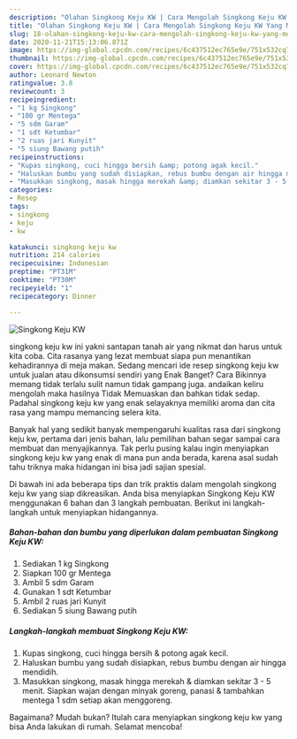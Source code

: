 ```yaml
---
description: "Olahan Singkong Keju KW | Cara Mengolah Singkong Keju KW Yang Mudah Dan Praktis"
title: "Olahan Singkong Keju KW | Cara Mengolah Singkong Keju KW Yang Mudah Dan Praktis"
slug: 18-olahan-singkong-keju-kw-cara-mengolah-singkong-keju-kw-yang-mudah-dan-praktis
date: 2020-11-21T15:13:06.871Z
image: https://img-global.cpcdn.com/recipes/6c437512ec765e9e/751x532cq70/singkong-keju-kw-foto-resep-utama.jpg
thumbnail: https://img-global.cpcdn.com/recipes/6c437512ec765e9e/751x532cq70/singkong-keju-kw-foto-resep-utama.jpg
cover: https://img-global.cpcdn.com/recipes/6c437512ec765e9e/751x532cq70/singkong-keju-kw-foto-resep-utama.jpg
author: Leonard Newton
ratingvalue: 3.8
reviewcount: 3
recipeingredient:
- "1 kg Singkong"
- "100 gr Mentega"
- "5 sdm Garam"
- "1 sdt Ketumbar"
- "2 ruas jari Kunyit"
- "5 siung Bawang putih"
recipeinstructions:
- "Kupas singkong, cuci hingga bersih &amp; potong agak kecil."
- "Haluskan bumbu yang sudah disiapkan, rebus bumbu dengan air hingga mendidih."
- "Masukkan singkong, masak hingga merekah &amp; diamkan sekitar 3 - 5 menit. Siapkan wajan dengan minyak goreng, panasi &amp; tambahkan mentega 1 sdm setiap akan menggoreng."
categories:
- Resep
tags:
- singkong
- keju
- kw

katakunci: singkong keju kw 
nutrition: 214 calories
recipecuisine: Indonesian
preptime: "PT31M"
cooktime: "PT30M"
recipeyield: "1"
recipecategory: Dinner

---
```



![Singkong Keju KW](https://img-global.cpcdn.com/recipes/6c437512ec765e9e/751x532cq70/singkong-keju-kw-foto-resep-utama.jpg)


singkong keju kw ini yakni santapan tanah air yang nikmat dan harus untuk kita coba. Cita rasanya yang lezat membuat siapa pun menantikan kehadirannya di meja makan.
Sedang mencari ide resep singkong keju kw untuk jualan atau dikonsumsi sendiri yang Enak Banget? Cara Bikinnya memang tidak terlalu sulit namun tidak gampang juga. andaikan keliru mengolah maka hasilnya Tidak Memuaskan dan bahkan tidak sedap. Padahal singkong keju kw yang enak selayaknya memiliki aroma dan cita rasa yang mampu memancing selera kita.



Banyak hal yang sedikit banyak mempengaruhi kualitas rasa dari singkong keju kw, pertama dari jenis bahan, lalu pemilihan bahan segar sampai cara membuat dan menyajikannya. Tak perlu pusing kalau ingin menyiapkan singkong keju kw yang enak di mana pun anda berada, karena asal sudah tahu triknya maka hidangan ini bisa jadi sajian spesial.


Di bawah ini ada beberapa tips dan trik praktis dalam mengolah singkong keju kw yang siap dikreasikan. Anda bisa menyiapkan Singkong Keju KW menggunakan 6 bahan dan 3 langkah pembuatan. Berikut ini langkah-langkah untuk menyiapkan hidangannya.

<!--inarticleads1-->

##### Bahan-bahan dan bumbu yang diperlukan dalam pembuatan Singkong Keju KW:

1. Sediakan 1 kg Singkong
1. Siapkan 100 gr Mentega
1. Ambil 5 sdm Garam
1. Gunakan 1 sdt Ketumbar
1. Ambil 2 ruas jari Kunyit
1. Sediakan 5 siung Bawang putih




<!--inarticleads2-->

##### Langkah-langkah membuat Singkong Keju KW:

1. Kupas singkong, cuci hingga bersih &amp; potong agak kecil.
1. Haluskan bumbu yang sudah disiapkan, rebus bumbu dengan air hingga mendidih.
1. Masukkan singkong, masak hingga merekah &amp; diamkan sekitar 3 - 5 menit. Siapkan wajan dengan minyak goreng, panasi &amp; tambahkan mentega 1 sdm setiap akan menggoreng.




Bagaimana? Mudah bukan? Itulah cara menyiapkan singkong keju kw yang bisa Anda lakukan di rumah. Selamat mencoba!
